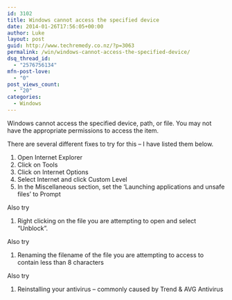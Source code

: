 ```yaml
---
id: 3102
title: Windows cannot access the specified device
date: 2014-01-26T17:56:05+00:00
author: Luke
layout: post
guid: http://www.techremedy.co.nz/?p=3063
permalink: /win/windows-cannot-access-the-specified-device/
dsq_thread_id:
  - "2576756134"
mfn-post-love:
  - "0"
post_views_count:
  - "20"
categories:
  - Windows
---
```

Windows cannot access the specified device, path, or file. You may not have the appropriate permissions to access the item. 

There are several different fixes to try for this – I have listed them below. 

  1. Open Internet Explorer 
  2. Click on Tools 
  3. Click on Internet Options 
  4. Select Internet and click Custom Level 
  5. In the Miscellaneous section, set the &#8216;Launching applications and unsafe files&#8217; to Prompt 

Also try 

  1. Right clicking on the file you are attempting to open and select &#8220;Unblock&#8221;. 

Also try 

  1. Renaming the filename of the file you are attempting to access to contain less than 8 characters 

Also try 

  1. Reinstalling your antivirus – commonly caused by Trend & AVG Antivirus